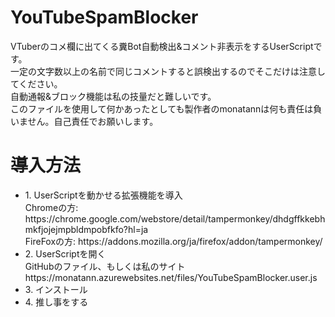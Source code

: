 # YouTubeSpamBlocker
VTuberのコメ欄に出てくる糞Bot自動検出&amp;コメント非表示をするUserScriptです。<br>
一定の文字数以上の名前で同じコメントすると誤検出するのでそこだけは注意してください。<br>
自動通報&ブロック機能は私の技量だと難しいです。<br>
このファイルを使用して何かあったとしても製作者のmonatannは何も責任は負いません。自己責任でお願いします。

<h1>導入方法</h1>
<ul>
<li>1. UserScriptを動かせる拡張機能を導入</li>
Chromeの方: https://chrome.google.com/webstore/detail/tampermonkey/dhdgffkkebhmkfjojejmpbldmpobfkfo?hl=ja<br>
FireFoxの方: https://addons.mozilla.org/ja/firefox/addon/tampermonkey/
<li>2. UserScriptを開く</li>
GitHubのファイル、もしくは私のサイト　https://monatann.azurewebsites.net/files/YouTubeSpamBlocker.user.js
<li>3. インストール</li>
<li>4. 推し事をする</li>
</ul>
